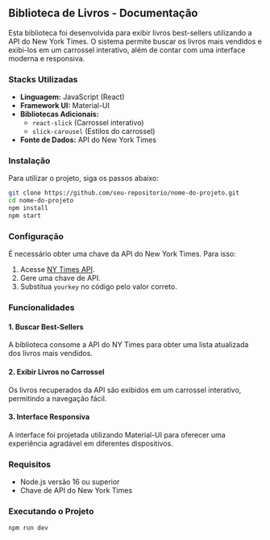 ## Biblioteca de Livros - Documentação

Esta biblioteca foi desenvolvida para exibir livros best-sellers utilizando a API do New York Times. O sistema permite buscar os livros mais vendidos e exibi-los em um carrossel interativo, além de contar com uma interface moderna e responsiva.

### Stacks Utilizadas

- **Linguagem:** JavaScript (React)
- **Framework UI:** Material-UI
- **Bibliotecas Adicionais:**
  - `react-slick` (Carrossel interativo)
  - `slick-carousel` (Estilos do carrossel)
- **Fonte de Dados:** API do New York Times

### Instalação

Para utilizar o projeto, siga os passos abaixo:

```sh
git clone https://github.com/seu-repositorio/nome-do-projeto.git
cd nome-do-projeto
npm install
npm start
```

### Configuração

É necessário obter uma chave da API do New York Times. Para isso:
1. Acesse [NY Times API](https://developer.nytimes.com/).
2. Gere uma chave de API.
3. Substitua `yourkey` no código pelo valor correto.

### Funcionalidades

#### 1. Buscar Best-Sellers
A biblioteca consome a API do NY Times para obter uma lista atualizada dos livros mais vendidos.

#### 2. Exibir Livros no Carrossel
Os livros recuperados da API são exibidos em um carrossel interativo, permitindo a navegação fácil.

#### 3. Interface Responsiva
A interface foi projetada utilizando Material-UI para oferecer uma experiência agradável em diferentes dispositivos.

### Requisitos

- Node.js versão 16 ou superior
- Chave de API do New York Times

### Executando o Projeto

```sh
npm run dev
```


